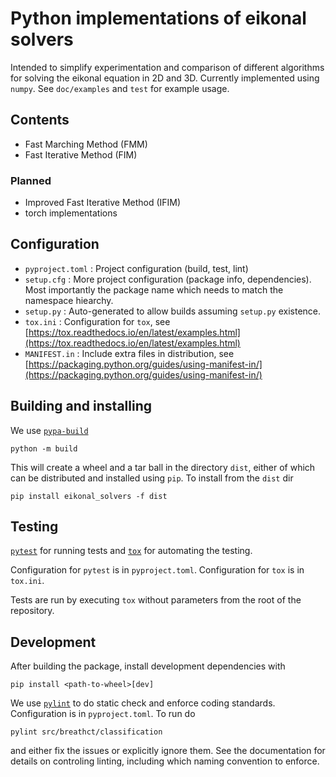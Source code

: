 # Python implementations of eikonal solvers
Intended to simplify experimentation and comparison of different algorithms for solving the eikonal equation in 2D and 3D.
Currently implemented using `numpy`.
See `doc/examples` and `test` for example usage.

## Contents
* Fast Marching Method (FMM)
* Fast Iterative Method (FIM)

### Planned
* Improved Fast Iterative Method (IFIM)
* torch implementations




## Configuration
* `pyproject.toml` : Project configuration (build, test, lint)
* `setup.cfg`      : More project configuration (package info, dependencies). Most importantly the package name which needs to match the namespace hiearchy.
* `setup.py`       : Auto-generated to allow builds assuming `setup.py` existence.
* `tox.ini`        : Configuration for `tox`, see [https://tox.readthedocs.io/en/latest/examples.html](https://tox.readthedocs.io/en/latest/examples.html)
* `MANIFEST.in`    : Include extra files in distribution, see [https://packaging.python.org/guides/using-manifest-in/](https://packaging.python.org/guides/using-manifest-in/)


## Building and installing
We use [`pypa-build`](https://pypa-build.readthedocs.io/en/latest/index.html)

    python -m build
        
This will create a wheel and a tar ball in the directory `dist`, either of which can be distributed and installed using `pip`. To install from the `dist` dir

    pip install eikonal_solvers -f dist


## Testing
[`pytest`](https://docs.pytest.org/en/stable/contents.html) for running tests and [`tox`](https://tox.readthedocs.io/en/latest/) for automating the testing.

Configuration for `pytest` is in `pyproject.toml`. Configuration for `tox` is in `tox.ini`.

Tests are run by executing `tox` without parameters from the root of the repository.

## Development
After building the package, install development dependencies with

    pip install <path-to-wheel>[dev]
    
We use [`pylint`](https://pylint.org/) to do static check and enforce coding standards. Configuration is in `pyproject.toml`. To run do

    pylint src/breathct/classification

and either fix the issues or explicitly ignore them. See the documentation for details on controling linting, including which naming convention to enforce.
